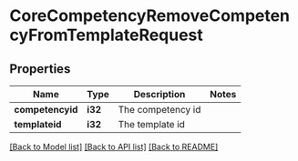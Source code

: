# CoreCompetencyRemoveCompetencyFromTemplateRequest

## Properties

Name | Type | Description | Notes
------------ | ------------- | ------------- | -------------
**competencyid** | **i32** | The competency id | 
**templateid** | **i32** | The template id | 

[[Back to Model list]](../README.md#documentation-for-models) [[Back to API list]](../README.md#documentation-for-api-endpoints) [[Back to README]](../README.md)



